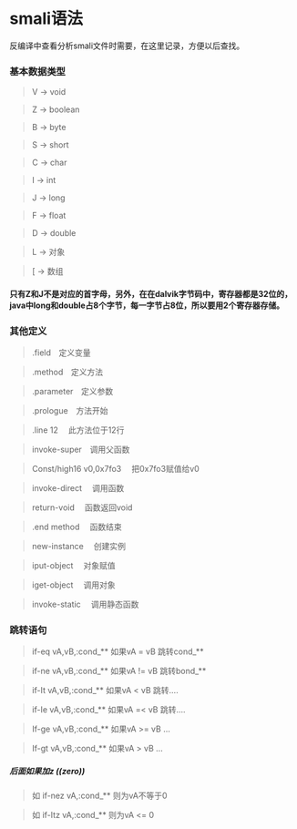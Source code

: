 # smali语法
反编译中查看分析smali文件时需要，在这里记录，方便以后查找。

### 基本数据类型
> V -> void

> Z -\> boolean

> B -\> byte

> S -\> short

> C -\> char

> I -\> int

> J -\> long

> F -\> float

> D -\> double

> L -\> 对象

> [ -\> 数组
> 

#### 只有Z和J不是对应的首字母，另外，在在dalvik字节码中，寄存器都是32位的，java中long和double占8个字节，每一字节占8位，所以要用2个寄存器存储。

### 其他定义
> .field&emsp;定义变量

> .method&emsp;定义方法

> .parameter&emsp;定义参数

> .prologue&emsp;方法开始

> .line 12 &emsp;此方法位于12行

> invoke-super&emsp;调用父函数

> Const/high16 v0,0x7fo3 &emsp;把0x7fo3赋值给v0

> invoke-direct &emsp;调用函数

> return-void &emsp;函数返回void

> .end method &emsp;函数结束

> new-instance &emsp;创建实例

> iput-object &emsp;对象赋值

> iget-object &emsp;调用对象

> invoke-static &emsp;调用静态函数


### 跳转语句

>if-eq vA,vB,:cond\_\*\* 如果vA = vB 跳转cond\_\*\*

>if-ne vA,vB,:cond\_\*\* 如果vA != vB 跳转bond\_\*\*

>if-It vA,vB,:cond\_\*\* 如果vA \< vB 跳转….

>if-Ie vA,vB,:cond\_\*\* 如果vA =\< vB 跳转….

>If-ge vA,vB,:cond\_\*\* 如果vA \>= vB …

>If-gt vA,vB,:cond\_\*\* 如果vA \> vB …

##### 后面如果加z  ((zero))
>如 if-nez vA,:cond\_\*\* 则为vA不等于0

>如 if-Itz vA,:cond_** 则为vA <= 0